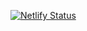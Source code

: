 [![Netlify Status](https://api.netlify.com/api/v1/badges/0ad9d56f-a0f5-4d36-a36c-7f2d54fff319/deploy-status)](https://app.netlify.com/sites/sasakiro/deploys)
